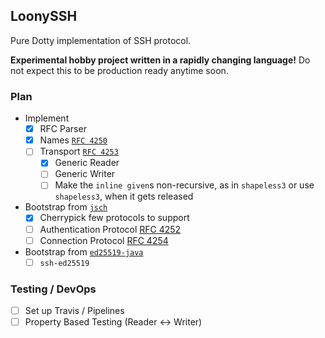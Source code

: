## LoonySSH

Pure Dotty implementation of SSH protocol.

**Experimental hobby project written in a rapidly changing language!** Do not expect this to be production ready anytime soon.

### Plan

- Implement
    - [x] RFC Parser
    - [x] Names [`RFC 4250`](https://tools.ietf.org/html/rfc4250)
    - [ ] Transport [`RFC 4253`](https://tools.ietf.org/html/rfc4253)
        - [x] Generic Reader
        - [ ] Generic Writer
        - [ ] Make the `inline given`s non-recursive, as in `shapeless3` or use `shapeless3`, when it gets released
- Bootstrap from [`jsch`](https://github.com/is/jsch/blob/master/LICENSE.txt)
    - [x] Cherrypick few protocols to support
    - [ ] Authentication Protocol [RFC 4252](https://tools.ietf.org/html/rfc4252)
    - [ ] Connection Protocol [RFC 4254](https://tools.ietf.org/html/rfc4254)
- Bootstrap from [`ed25519-java`](https://github.com/str4d/ed25519-java)
    - [ ] `ssh-ed25519`

### Testing / DevOps

- [ ] Set up Travis / Pipelines
- [ ] Property Based Testing (Reader <-> Writer)
